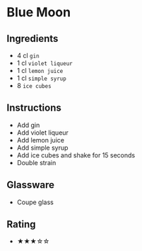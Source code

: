 # Blue Moon

## Ingredients
- 4 cl `gin`
- 1 cl `violet liqueur`
- 1 cl `lemon juice`
- 1 cl `simple syrup`
- 8 `ice cubes`

## Instructions
- Add gin
- Add violet liqueur
- Add lemon juice
- Add simple syrup
- Add ice cubes and shake for 15 seconds
- Double strain

## Glassware
- Coupe glass

## Rating
- ★★★☆☆